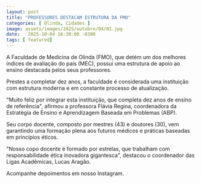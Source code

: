 ```yaml
---
layout: post
title: "PROFESSORES DESTACAM ESTRUTURA DA FMO"
categories: [ Olinda, Cidades ]
image: assets/images/2025/outubro/04/01.jpg
date:   2025-10-04 16:30:00 -0300
tags: [ featured]
---
```

A Faculdade de Medicina de Olinda (FMO), que detém um dos melhores índices de avaliação do país (MEC), possui uma estrutura de apoio ao ensino destacada pelos seus professores.

Prestes a completar dez anos, a faculdade é considerada uma instituição com estrutura moderna e em constante processo de atualização.

"Muito feliz por integrar esta instituição, que completa dez anos de ensino de referência", afirmou a professora Flávia Regina, coordenadora da Estratégia de Ensino e Aprendizagem Baseada em Problemas (ABP).

Seu corpo docente, composto por mestres (43) e doutores (30), vem garantindo uma formação plena aos futuros médicos e práticas baseadas em princípios éticos.

"Nosso copo docente é formado por estrelas, que trabalham com responsabilidade ética inovadora gigantesca", destacou o coordenador das Ligas Acadêmicas, Lucas Aragão.

Acompanhe depoimentos em nosso Instagram.